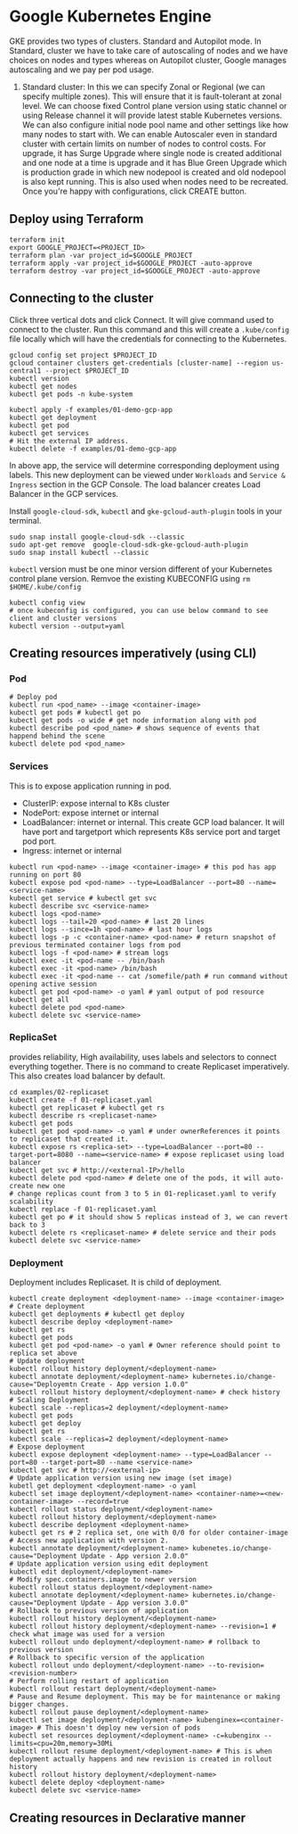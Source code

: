 # Google Kubernetes Engine

GKE provides two types of clusters. Standard and Autopilot mode. In Standard, cluster we have to take care of autoscaling of nodes and we have choices on nodes and types whereas on Autopilot cluster, Google manages autoscaling and we pay per pod usage.

1. Standard cluster: In this we can specify Zonal or Regional (we can specify multiple zones). This will ensure that it is fault-tolerant at zonal level. We can choose fixed Control plane version using static channel or using Release channel it will provide latest stable Kubernetes versions. We can also configure initial node pool name and other settings like how many nodes to start with. We can enable Autoscaler even in standard cluster with certain limits on number of nodes to control costs. For upgrade, it has Surge Upgrade where single node is created additional and one node at a time is upgrade and it has Blue Green Upgrade which is production grade in which new nodepool is created and old nodepool is also kept running. This is also used when nodes need to be recreated. Once you're happy with configurations, click CREATE button.

## Deploy using Terraform


```shell
terraform init
export GOOGLE_PROJECT=<PROJECT_ID>
terraform plan -var project_id=$GOOGLE_PROJECT
terraform apply -var project_id=$GOOGLE_PROJECT -auto-approve
terraform destroy -var project_id=$GOOGLE_PROJECT -auto-approve
```

## Connecting to the cluster

Click three vertical dots and click Connect. It will give command used to connect to the cluster. Run this command and this will create a `.kube/config` file locally which will have the credentials for connecting to the Kubernetes.

```shell
gcloud config set project $PROJECT_ID
gcloud container clusters get-credentials [cluster-name] --region us-central1 --project $PROJECT_ID
kubectl version
kubectl get nodes
kubectl get pods -n kube-system
```

```shell
kubectl apply -f examples/01-demo-gcp-app
kubectl get deployment
kubectl get pod
kubectl get services
# Hit the external IP address.
kubectl delete -f examples/01-demo-gcp-app
```

In above app, the service will determine corresponding deployment using labels. This new deployment can be viewed under `Workloads` and `Service & Ingress` section in the GCP Console. The load balancer creates Load Balancer in the GCP services.

Install `google-cloud-sdk`, `kubectl` and `gke-gcloud-auth-plugin` tools in your terminal.

```shell
sudo snap install google-cloud-sdk --classic
sudo apt-get remove  google-cloud-sdk-gke-gcloud-auth-plugin
sudo snap install kubectl --classic
```

`kubectl` version must be one minor version different of your Kubernetes control plane version. Remvoe the existing KUBECONFIG using `rm $HOME/.kube/config`

```shell
kubectl config view
# once kubeconfig is configured, you can use below command to see client and cluster versions
kubectl version --output=yaml
```

## Creating resources imperatively (using CLI)
### Pod

```shell
# Deploy pod
kubectl run <pod_name> --image <container-image>
kubectl get pods # kubectl get po
kubectl get pods -o wide # get node information along with pod
kubectl describe pod <pod_name> # shows sequence of events that happend behind the scene
kubectl delete pod <pod_name>
```

### Services

This is to expose application running in pod.
- ClusterIP: expose internal to K8s cluster
- NodePort: expose internet or internal
- LoadBalancer: internet or internal. This create GCP load balancer. It will have port and targetport which represents K8s service port and target pod port.
- Ingress: internet or internal

```shell
kubectl run <pod-name> --image <container-image> # this pod has app running on port 80
kubectl expose pod <pod-name> --type=LoadBalancer --port=80 --name=<service-name>
kubectl get service # kubectl get svc
kubectl describe svc <service-name>
kubectl logs <pod-name>
kubectl logs --tail=20 <pod-name> # last 20 lines
kubectl logs --since=1h <pod-name> # last hour logs
kubectl logs -p -c <container-name> <pod-name> # return snapshot of previous terminated container logs from pod
kubectl logs -f <pod-name> # stream logs
kubectl exec -it <pod-name -- /bin/bash
kubectl exec -it <pod-name> /bin/bash
kubectl exec -it <pod-name -- cat /somefile/path # run command without opening active session
kubectl get pod <pod-name> -o yaml # yaml output of pod resource
kubectl get all
kubectl delete pod <pod-name>
kubectl delete svc <service-name>
```

### ReplicaSet

provides reliability, High availability, uses labels and selectors to connect everything together. There is no command to create Replicaset imperatively. This also creates load balancer by default.

```shell
cd examples/02-replicaset
kubectl create -f 01-replicaset.yaml
kubectl get replicaset # kubectl get rs
kubectl describe rs <replicaset-name>
kubectl get pods
kubectl get pod <pod-name> -o yaml # under ownerReferences it points to replicaset that created it.
kubectl expose rs <replica-set> --type=LoadBalancer --port=80 --target-port=8080 --name=<service-name> # expose replicaset using load balancer
kubectl get svc # http://<external-IP>/hello
kubectl delete pod <pod-name> # delete one of the pods, it will auto-create new one
# change replicas count from 3 to 5 in 01-replicaset.yaml to verify scalability
kubectl replace -f 01-replicaset.yaml
kubectl get po # it should show 5 replicas instead of 3, we can revert back to 3
kubectl delete rs <replicaset-name> # delete service and their pods
kubectl delete svc <service-name>
```

### Deployment
Deployment includes Replicaset. It is child of deployment.

```shell
kubectl create deployment <deployment-name> --image <container-image> # Create deployment
kubectl get deployments # kubectl get deploy
kubectl describe deploy <deployment-name>
kubectl get rs
kubectl get pods
kubectl get pod <pod-name> -o yaml # Owner reference should point to replica set above
# Update deployment
kubectl rollout history deployment/<deployment-name>
kubectl annotate deployment/<deployment-name> kubernetes.io/change-cause="Deployemtn Create - App version 1.0.0"
kubectl rollout history deployment/<deployment-name> # check history
# Scaling Deployment
kubectl scale --replicas=2 deployment/<deployment-name>
kubectl get pods
kubectl get deploy
kubectl get rs
kubectl scale --replicas=2 deployment/<deployment-name>
# Expose deployment
kubectl expose deployment <deployment-name> --type=LoadBalancer --port=80 --target-port=80 --name <service-name>
kubectl get svc # http://<external-ip>
# Update application version using new image (set image)
kubetl get deployment <deployment-name> -o yaml
kubectl set image deployment/<deployment-name> <container-name>=<new-container-image> --record=true
kubectl rollout status deployment/<deployment-name>
kubectl rollout history deployment/<deployment-name>
kubectl describe deployment <deployment-name> 
kubectl get rs # 2 replica set, one with 0/0 for older container-image
# Access new application with version 2.
kubectl annotate deployment/<deployment-name> kubenetes.io/change-cause="Deployment Update - App version 2.0.0"
# Update application version using edit deployment
kubectl edit deployment/<deployment-name>
# Modify spec.containers.image to newer version
kubectl rollout status deployment/<deployment-name>
kubectl annotate deployment/<deployment-name> kubernetes.io/change-cause="Deployment Update - App version 3.0.0"
# Rollback to previous version of application
kubectl rollout history deployment/<deployment-name>
kubectl rollout history deployment/<deployment-name> --revision=1 # check what image was used for a version
kubectl rollout undo deployment/<deployment-name> # rollback to previous version
# Rollback to specific version of the application
kubectl rollout undo deployment/<deployment-name> --to-revision=<revision-number>
# Perform rolling restart of application
kubectl rollout restart deployment/<deployment-name>
# Pause and Resume deployment. This may be for maintenance or making bigger changes.
kubectl rollout pause deployment/<deployment-name>
kubectl set image deployment/<deployment-name> kubenginex=<container-image> # This doesn't deploy new version of pods
kubectl set resources deployment/<deployment-name> -c=kubenginx --limits=cpu=20m,memory=30Mi
kubectl rollout resume deployment/<deployment-name> # This is when deployment actually happens and new revision is created in rollout history
kubectl rollout history deployment/<deployment-name>
kubectl delete deploy <deployment-name>
kubectl delete svc <service-name>
```

## Creating resources in Declarative manner
